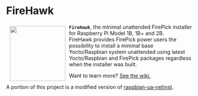 # FireHawk

<a><img src="http://cdn.warcraftpets.com/images/pets/big/blazing-firehawk.v9373.jpg" align="left" hspace="10" vspace="6" height="150" width="150" w></a>

**`FireHawk`**, the minimal unattended FirePick installer for Raspberry Pi Model 1B, 1B+ and 2B.  
FireHawk provides FirePick power users the possibility to install a minimal base Yocto/Raspbian system unattended using latest Yocto/Raspbian and FirePick packages regardless when the installer was built. 

Want to learn more? [See the wiki.](https://github.com/daytonpid/FireHawk/wiki)




A portion of this project is a modified version of [raspbian-ua-netinst](https://github.com/debian-pi/raspbian-ua-netinst/tree/v1.1.x).
